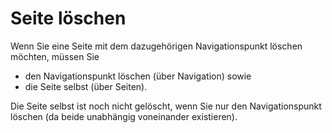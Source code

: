 # Seite löschen

Wenn Sie eine Seite mit dem dazugehörigen Navigationspunkt löschen möchten, müssen Sie
* den Navigationspunkt löschen (über Navigation) sowie
* die Seite selbst (über Seiten).

Die Seite selbst ist noch nicht gelöscht, wenn Sie nur den Navigationspunkt löschen (da beide unabhängig voneinander existieren).
